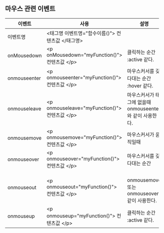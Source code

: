 ## 마우스 관련 이벤트

| 이벤트       | 사용                                                          | 설명                                                         |
| ------------ | ------------------------------------------------------------- | ------------------------------------------------------------ |
| 이벤트명     | &lt;태그명 이벤트명="함수이름()"&gt; 컨텐츠값 &lt;/태그명&gt; |                                                              |
| onMousedown  | &lt;p onMousedown="myFunction()"&gt; 컨텐츠값 &lt;/p&gt;      | 클릭하는 순간<br>:active 같다.                               |
| onmouseenter | &lt;p onmouseenter="myFunction()"&gt; 컨텐츠값 &lt;/p&gt;     | 마우스커서를 갖다대는 순간<br>:hover 같다.                   |
| onmouseleave | &lt;p onmouseleave="myFunction()"&gt; 컨텐츠값 &lt;/p&gt;     | 마우스커서가 태그에 없을때 <br>onmouseenter와 같이 사용한다. |
| onmousemove  | &lt;p onmousemove="myFunction()"&gt; 컨텐츠값 &lt;/p&gt;      | 마우스커서가 움직일때                                        |
| onmouseover  | &lt;p onmouseover="myFunction()"&gt; 컨텐츠값 &lt;/p&gt;      | 마우스커서를 갖다대는 순간                                   |
| onmouseout   | &lt;p onmouseout="myFunction()"&gt; 컨텐츠값 &lt;/p&gt;       | <br>onmousemove 또는 onmouseover 같이 사용한다.              |
| onmouseup    | &lt;p onmouseup="myFunction()"&gt; 컨텐츠값 &lt;/p&gt;        | 클릭하는 순간<br>:active 같다.                               |

